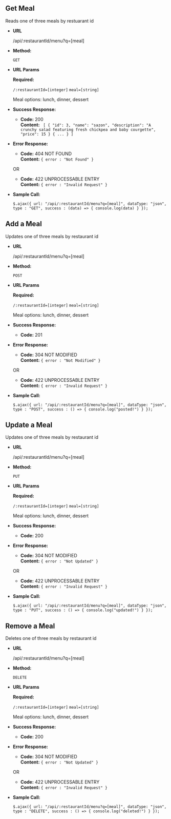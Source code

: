 **Get Meal**
----
  Reads one of three meals by restuarant id 

* **URL**

  /api/:restaurantId/menu?q=[meal]

* **Method:**

  `GET` 
  
*  **URL Params**

   **Required:**

   `/:restaurantId=[integer]` 
   `meal=[string]`

   Meal options: lunch, dinner, dessert

* **Success Response:**

  * **Code:** 200 <br />
    **Content:** `
    [
    {
        "id": 3,
        "name": "sazon",
        "description": "A crunchy salad featuring fresh chickpea and baby courgette",
        "price": 15
    }
    {
      ...
    }
    ]`
 
* **Error Response:**

  * **Code:** 404 NOT FOUND <br />
    **Content:** `{ error : "Not Found" }`

  OR

  * **Code:** 422 UNPROCESSABLE ENTRY <br />
    **Content:** `{ error : "Invalid Request" }`

* **Sample Call:**

   `$.ajax({
    url: "/api/:restaurantId/menu?q=[meal]",
    dataType: "json",
    type : "GET",
    success : (data) => {
      console.log(data)
    }
  });`

**Add a Meal**
----
  Updates one of three meals by restaurant id 

* **URL**

  /api/:restaurantId/menu?q=[meal]

* **Method:**

  `POST` 
  
*  **URL Params**

   **Required:**

   `/:restaurantId=[integer]` 
   `meal=[string]`

   Meal options: lunch, dinner, dessert

* **Success Response:**

  * **Code:** 201
 
* **Error Response:**

  * **Code:** 304 NOT MODIFIED <br />
    **Content:** `{ error : "Not Modified" }`

  OR

  * **Code:** 422 UNPROCESSABLE ENTRY <br />
    **Content:** `{ error : "Invalid Request" }`

* **Sample Call:**

   `$.ajax({
    url: "/api/:restaurantId/menu?q=[meal]",
    dataType: "json",
    type : "POST",
    success : () => {
      console.log("posted!")
    }
  });`

**Update a Meal**
----
  Updates one of three meals by restaurant id 

* **URL**

  /api/:restaurantId/menu?q=[meal]

* **Method:**

  `PUT` 
  
*  **URL Params**

   **Required:**

   `/:restaurantId=[integer]` 
   `meal=[string]`

   Meal options: lunch, dinner, dessert

* **Success Response:**

  * **Code:** 200 
 
* **Error Response:**

  * **Code:** 304 NOT MODIFIED <br />
    **Content:** `{ error : "Not Updated" }`

  OR

  * **Code:** 422 UNPROCESSABLE ENTRY <br />
    **Content:** `{ error : "Invalid Request" }`

* **Sample Call:**

   `$.ajax({
    url: "/api/:restaurantId/menu?q=[meal]",
    dataType: "json",
    type : "PUT",
    success : () => {
      console.log("updated!")
    }
  });`

**Remove a Meal**
----
  Deletes one of three meals by restaurant id 

* **URL**

  /api/:restaurantId/menu?q=[meal]

* **Method:**

  `DELETE` 
  
*  **URL Params**

   **Required:**

   `/:restaurantId=[integer]` 
   `meal=[string]`

   Meal options: lunch, dinner, dessert

* **Success Response:**

  * **Code:** 200 
 
* **Error Response:**

  * **Code:** 304 NOT MODIFIED <br />
    **Content:** `{ error : "Not Updated" }`

  OR

  * **Code:** 422 UNPROCESSABLE ENTRY <br />
    **Content:** `{ error : "Invalid Request" }`

* **Sample Call:**

   `$.ajax({
    url: "/api/:restaurantId/menu?q=[meal]",
    dataType: "json",
    type : "DELETE",
    success : () => {
      console.log("deleted!")
    }
  });`

